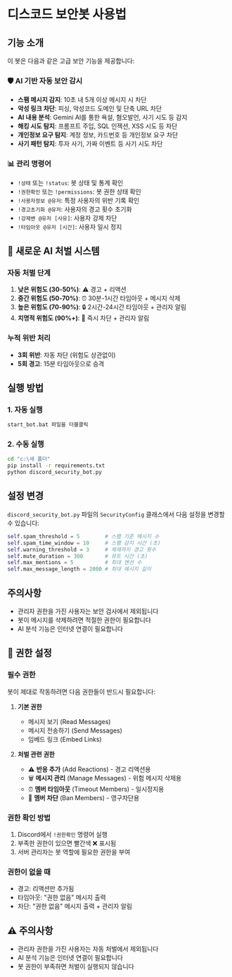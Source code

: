 # 디스코드 보안봇 사용법

## 기능 소개

이 봇은 다음과 같은 고급 보안 기능을 제공합니다:

### 🛡️ AI 기반 자동 보안 감시
- **스팸 메시지 감지**: 10초 내 5개 이상 메시지 시 차단
- **악성 링크 차단**: 피싱, 악성코드 도메인 및 단축 URL 차단
- **AI 내용 분석**: Gemini AI를 통한 욕설, 혐오발언, 사기 시도 등 감지
- **해킹 시도 탐지**: 프롬프트 주입, SQL 인젝션, XSS 시도 등 차단
- **개인정보 요구 탐지**: 계정 정보, 카드번호 등 개인정보 요구 차단
- **사기 패턴 탐지**: 투자 사기, 가짜 이벤트 등 사기 시도 차단

### 📊 관리 명령어
- `!상태` 또는 `!status`: 봇 상태 및 통계 확인
- `!권한확인` 또는 `!permissions`: 봇 권한 상태 확인
- `!사용자정보 @유저`: 특정 사용자의 위반 기록 확인
- `!경고초기화 @유저`: 사용자의 경고 횟수 초기화
- `!강제밴 @유저 [사유]`: 사용자 강제 차단
- `!타임아웃 @유저 [시간]`: 사용자 일시 정지

## 🚨 새로운 AI 처벌 시스템

### 자동 처벌 단계
1. **낮은 위험도 (30-50%)**: ⚠️ 경고 + 리액션
2. **중간 위험도 (50-70%)**: ⏰ 30분-1시간 타임아웃 + 메시지 삭제
3. **높은 위험도 (70-90%)**: 🔒 2시간-24시간 타임아웃 + 관리자 알림
4. **치명적 위험도 (90%+)**: 🚨 즉시 차단 + 관리자 알림

### 누적 위반 처리
- **3회 위반**: 자동 차단 (위험도 상관없이)
- **5회 경고**: 15분 타임아웃으로 승격

## 실행 방법

### 1. 자동 실행
```cmd
start_bot.bat 파일을 더블클릭
```

### 2. 수동 실행
```cmd
cd "c:\새 폴더"
pip install -r requirements.txt
python discord_security_bot.py
```

## 설정 변경

`discord_security_bot.py` 파일의 `SecurityConfig` 클래스에서 다음 설정을 변경할 수 있습니다:

```python
self.spam_threshold = 5        # 스팸 기준 메시지 수
self.spam_time_window = 10     # 스팸 감지 시간 (초)
self.warning_threshold = 3     # 제재까지 경고 횟수
self.mute_duration = 300       # 뮤트 시간 (초)
self.max_mentions = 5          # 최대 멘션 수
self.max_message_length = 2000 # 최대 메시지 길이
```

## 주의사항
- 관리자 권한을 가진 사용자는 보안 검사에서 제외됩니다
- 봇이 메시지를 삭제하려면 적절한 권한이 필요합니다
- AI 분석 기능은 인터넷 연결이 필요합니다

## 🔧 권한 설정

### 필수 권한
봇이 제대로 작동하려면 다음 권한들이 반드시 필요합니다:

1. **기본 권한**
   - 메시지 보기 (Read Messages)
   - 메시지 전송하기 (Send Messages)  
   - 임베드 링크 (Embed Links)

2. **처벌 관련 권한**
   - ⚠️ **반응 추가** (Add Reactions) - 경고 리액션용
   - 🗑️ **메시지 관리** (Manage Messages) - 위험 메시지 삭제용
   - ⏰ **멤버 타임아웃** (Timeout Members) - 일시정지용 
   - 🚨 **멤버 차단** (Ban Members) - 영구차단용

### 권한 확인 방법
1. Discord에서 `!권한확인` 명령어 실행
2. 부족한 권한이 있으면 빨간색 ❌ 표시됨
3. 서버 관리자는 봇 역할에 필요한 권한을 부여

### 권한이 없을 때
- 경고: 리액션만 추가됨
- 타임아웃: "권한 없음" 메시지 출력
- 차단: "권한 없음" 메시지 출력 + 관리자 알림

## ⚠️ 주의사항
- 관리자 권한을 가진 사용자는 자동 처벌에서 제외됩니다
- AI 분석 기능은 인터넷 연결이 필요합니다  
- 봇 권한이 부족하면 처벌이 실행되지 않습니다